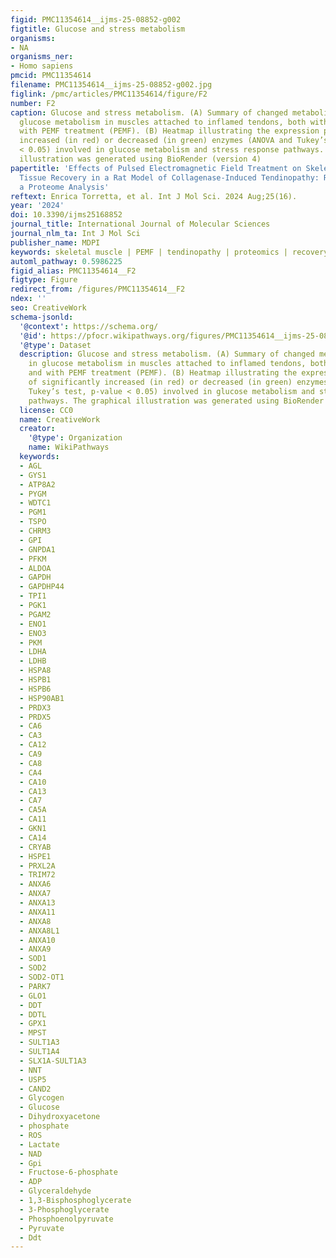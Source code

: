 ```yaml
---
figid: PMC11354614__ijms-25-08852-g002
figtitle: Glucose and stress metabolism
organisms:
- NA
organisms_ner:
- Homo sapiens
pmcid: PMC11354614
filename: PMC11354614__ijms-25-08852-g002.jpg
figlink: /pmc/articles/PMC11354614/figure/F2
number: F2
caption: Glucose and stress metabolism. (A) Summary of changed metabolic enzymes in
  glucose metabolism in muscles attached to inflamed tendons, both without (COL) and
  with PEMF treatment (PEMF). (B) Heatmap illustrating the expression profile of significantly
  increased (in red) or decreased (in green) enzymes (ANOVA and Tukey’s test, p-value
  < 0.05) involved in glucose metabolism and stress response pathways. The graphical
  illustration was generated using BioRender (version 4)
papertitle: 'Effects of Pulsed Electromagnetic Field Treatment on Skeletal Muscle
  Tissue Recovery in a Rat Model of Collagenase-Induced Tendinopathy: Results from
  a Proteome Analysis'
reftext: Enrica Torretta, et al. Int J Mol Sci. 2024 Aug;25(16).
year: '2024'
doi: 10.3390/ijms25168852
journal_title: International Journal of Molecular Sciences
journal_nlm_ta: Int J Mol Sci
publisher_name: MDPI
keywords: skeletal muscle | PEMF | tendinopathy | proteomics | recovery
automl_pathway: 0.5986225
figid_alias: PMC11354614__F2
figtype: Figure
redirect_from: /figures/PMC11354614__F2
ndex: ''
seo: CreativeWork
schema-jsonld:
  '@context': https://schema.org/
  '@id': https://pfocr.wikipathways.org/figures/PMC11354614__ijms-25-08852-g002.html
  '@type': Dataset
  description: Glucose and stress metabolism. (A) Summary of changed metabolic enzymes
    in glucose metabolism in muscles attached to inflamed tendons, both without (COL)
    and with PEMF treatment (PEMF). (B) Heatmap illustrating the expression profile
    of significantly increased (in red) or decreased (in green) enzymes (ANOVA and
    Tukey’s test, p-value < 0.05) involved in glucose metabolism and stress response
    pathways. The graphical illustration was generated using BioRender (version 4)
  license: CC0
  name: CreativeWork
  creator:
    '@type': Organization
    name: WikiPathways
  keywords:
  - AGL
  - GYS1
  - ATP8A2
  - PYGM
  - WDTC1
  - PGM1
  - TSPO
  - CHRM3
  - GPI
  - GNPDA1
  - PFKM
  - ALDOA
  - GAPDH
  - GAPDHP44
  - TPI1
  - PGK1
  - PGAM2
  - ENO1
  - ENO3
  - PKM
  - LDHA
  - LDHB
  - HSPA8
  - HSPB1
  - HSPB6
  - HSP90AB1
  - PRDX3
  - PRDX5
  - CA6
  - CA3
  - CA12
  - CA9
  - CA8
  - CA4
  - CA10
  - CA13
  - CA7
  - CA5A
  - CA11
  - GKN1
  - CA14
  - CRYAB
  - HSPE1
  - PRXL2A
  - TRIM72
  - ANXA6
  - ANXA7
  - ANXA13
  - ANXA11
  - ANXA8
  - ANXA8L1
  - ANXA10
  - ANXA9
  - SOD1
  - SOD2
  - SOD2-OT1
  - PARK7
  - GLO1
  - DDT
  - DDTL
  - GPX1
  - MPST
  - SULT1A3
  - SULT1A4
  - SLX1A-SULT1A3
  - NNT
  - USP5
  - CAND2
  - Glycogen
  - Glucose
  - Dihydroxyacetone
  - phosphate
  - ROS
  - Lactate
  - NAD
  - Gpi
  - Fructose-6-phosphate
  - ADP
  - Glyceraldehyde
  - 1,3-Bisphosphoglycerate
  - 3-Phosphoglycerate
  - Phosphoenolpyruvate
  - Pyruvate
  - Ddt
---
```

